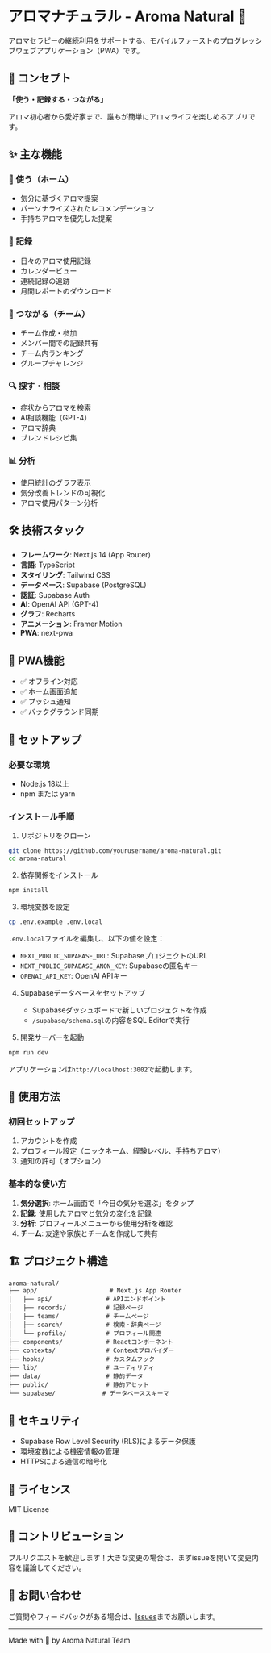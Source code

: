# アロマナチュラル - Aroma Natural 🌿

アロマセラピーの継続利用をサポートする、モバイルファーストのプログレッシブウェブアプリケーション（PWA）です。

## 🌟 コンセプト

**「使う・記録する・つながる」**

アロマ初心者から愛好家まで、誰もが簡単にアロマライフを楽しめるアプリです。

## ✨ 主な機能

### 🎯 使う（ホーム）
- 気分に基づくアロマ提案
- パーソナライズされたレコメンデーション
- 手持ちアロマを優先した提案

### 📝 記録
- 日々のアロマ使用記録
- カレンダービュー
- 連続記録の追跡
- 月間レポートのダウンロード

### 👥 つながる（チーム）
- チーム作成・参加
- メンバー間での記録共有
- チーム内ランキング
- グループチャレンジ

### 🔍 探す・相談
- 症状からアロマを検索
- AI相談機能（GPT-4）
- アロマ辞典
- ブレンドレシピ集

### 📊 分析
- 使用統計のグラフ表示
- 気分改善トレンドの可視化
- アロマ使用パターン分析

## 🛠 技術スタック

- **フレームワーク**: Next.js 14 (App Router)
- **言語**: TypeScript
- **スタイリング**: Tailwind CSS
- **データベース**: Supabase (PostgreSQL)
- **認証**: Supabase Auth
- **AI**: OpenAI API (GPT-4)
- **グラフ**: Recharts
- **アニメーション**: Framer Motion
- **PWA**: next-pwa

## 📱 PWA機能

- ✅ オフライン対応
- ✅ ホーム画面追加
- ✅ プッシュ通知
- ✅ バックグラウンド同期

## 🚀 セットアップ

### 必要な環境
- Node.js 18以上
- npm または yarn

### インストール手順

1. リポジトリをクローン
```bash
git clone https://github.com/yourusername/aroma-natural.git
cd aroma-natural
```

2. 依存関係をインストール
```bash
npm install
```

3. 環境変数を設定
```bash
cp .env.example .env.local
```

`.env.local`ファイルを編集し、以下の値を設定：
- `NEXT_PUBLIC_SUPABASE_URL`: SupabaseプロジェクトのURL
- `NEXT_PUBLIC_SUPABASE_ANON_KEY`: Supabaseの匿名キー
- `OPENAI_API_KEY`: OpenAI APIキー

4. Supabaseデータベースをセットアップ
   - Supabaseダッシュボードで新しいプロジェクトを作成
   - `/supabase/schema.sql`の内容をSQL Editorで実行

5. 開発サーバーを起動
```bash
npm run dev
```

アプリケーションは`http://localhost:3002`で起動します。

## 📝 使用方法

### 初回セットアップ
1. アカウントを作成
2. プロフィール設定（ニックネーム、経験レベル、手持ちアロマ）
3. 通知の許可（オプション）

### 基本的な使い方
1. **気分選択**: ホーム画面で「今日の気分を選ぶ」をタップ
2. **記録**: 使用したアロマと気分の変化を記録
3. **分析**: プロフィールメニューから使用分析を確認
4. **チーム**: 友達や家族とチームを作成して共有

## 🏗 プロジェクト構造

```
aroma-natural/
├── app/                    # Next.js App Router
│   ├── api/               # APIエンドポイント
│   ├── records/           # 記録ページ
│   ├── teams/             # チームページ
│   ├── search/            # 検索・辞典ページ
│   └── profile/           # プロフィール関連
├── components/            # Reactコンポーネント
├── contexts/              # Contextプロバイダー
├── hooks/                 # カスタムフック
├── lib/                   # ユーティリティ
├── data/                  # 静的データ
├── public/                # 静的アセット
└── supabase/             # データベーススキーマ
```

## 🔐 セキュリティ

- Supabase Row Level Security (RLS)によるデータ保護
- 環境変数による機密情報の管理
- HTTPSによる通信の暗号化

## 📄 ライセンス

MIT License

## 🤝 コントリビューション

プルリクエストを歓迎します！大きな変更の場合は、まずissueを開いて変更内容を議論してください。

## 📧 お問い合わせ

ご質問やフィードバックがある場合は、[Issues](https://github.com/yourusername/aroma-natural/issues)までお願いします。

---

Made with 💜 by Aroma Natural Team